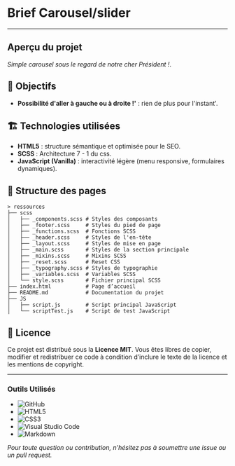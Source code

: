 # Brief Carousel/slider

---

## Aperçu du projet
*Simple carousel sous le regard de notre cher Président !*.

## 🎯 Objectifs
- **Possibilité d'aller à gauche ou à droite !'** : rien de plus pour l'instant'.

## 🏗️ Technologies utilisées
- **HTML5** : structure sémantique et optimisée pour le SEO.
- **SCSS** : Architecture 7 - 1 du css.
- **JavaScript (Vanilla)** : interactivité légère (menu responsive, formulaires dynamiques).

## 📁 Structure des pages
```text
> ressources
├── scss
│   ├── _components.scss # Styles des composants
│   ├── _footer.scss     # Styles du pied de page
│   ├── _functions.scss  # Fonctions SCSS
│   ├── _header.scss     # Styles de l'en-tête
│   ├── _layout.scss     # Styles de mise en page
│   ├── _main.scss       # Styles de la section principale
│   ├── _mixins.scss     # Mixins SCSS
│   ├── _reset.scss      # Reset CSS
│   ├── _typography.scss # Styles de typographie
│   ├── _variables.scss  # Variables SCSS
│   └── style.scss       # Fichier principal SCSS
├── index.html           # Page d’accueil
├── README.md            # Documentation du projet
├── JS
│   ├── script.js        # Script principal JavaScript
│   └── scriptTest.js    # Script de test JavaScript
```  

## 📜 Licence
Ce projet est distribué sous la **Licence MIT**. Vous êtes libres de copier, modifier et redistribuer ce code à condition d’inclure le texte de la licence et les mentions de copyright.

---
### Outils Utilisés

- ![GitHub](https://img.shields.io/badge/github-%23121011.svg?style=for-the-badge&logo=github&logoColor=white)
- ![HTML5](https://img.shields.io/badge/HTML5-E34F26?style=for-the-badge&logo=html5&logoColor=white)
- ![CSS3](https://img.shields.io/badge/TAILWIND-1572B6?style=for-the-badge&logo=css3&logoColor=white)
- ![Visual Studio Code](https://img.shields.io/badge/Visual%20Studio%20Code-0078d7.svg?style=for-the-badge&logo=visual-studio-code&logoColor=white)
- ![Markdown](https://img.shields.io/badge/markdown-%23000000.svg?style=for-the-badge&logo=markdown&logoColor=white)

*Pour toute question ou contribution, n’hésitez pas à soumettre une issue ou un pull request.*

